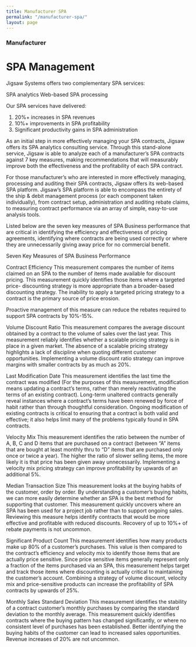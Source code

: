 ```yaml
---
title: Manufacturer SPA
permalink: "/manufacturer-spa/"
layout: page
---
```


### Manufacturer
# SPA Management

Jigsaw Systems offers two complementary SPA services:

SPA analytics
Web-based SPA processing

Our SPA services have delivered:

1. 20%+ increases in SPA revenues
2. 10%+ improvements in SPA profitability
3. Significant productivity gains in SPA administration

As an initial step in more effectively managing your SPA contracts, Jigsaw offers its SPA analytics consulting service.  Through this stand-alone service, Jigsaw is able to analyze each of a manufacturer’s SPA contracts against 7 key measures, making recommendations that will measurably improve both the effectiveness and the profitability of each SPA contract.

For those manufacturer’s who are interested in more effectively managing, processing and auditing their SPA contracts, Jigsaw offers its web-based SPA platform.  Jigsaw’s SPA platform is able to encompass the entirety of the ship & debit management process (or each component taken individually), from contract setup, administration and auditing rebate claims, to measuring contract performance via an array of simple, easy-to-use analysis tools.

Listed below are the seven key measures of SPA Business performance that are critical in identifying the efficiency and effectiveness of pricing agreements, identifying where contracts are being used correctly or where they are unnecessarily giving away price for no commercial benefit.

Seven Key Measures of SPA Business Performance

Contract Efficiency
This measurement compares the number of items claimed on an SPA to the number of items made available for discount pricing.  This measurement quickly identifies those items where a targeted price- discounting strategy is more appropriate than a broader-based discounting strategy.  The inability to apply a targeted pricing strategy to a contract is the primary source of price erosion.

Proactive management of this measure can reduce the rebates required to support SPA contracts by 10%-15%.

Volume Discount Ratio
This measurement compares the average discount obtained by a contract to the volume of sales over the last year.  This measurement reliably identifies whether a scalable pricing strategy is in place in a given market.  The absence of a scalable pricing strategy highlights a lack of discipline when quoting different customer opportunities.
Implementing a volume discount ratio strategy can improve margins with smaller contracts by as much as 20%.

Last Modification Date
This measurement identifies the last time the contract was modified (For the purposes of this measurement, modification means updating a contract’s terms, rather than merely reactivating the terms of an existing contract).  Long-term unaltered contracts generally reveal instances where a contract’s terms have been renewed by force of habit rather than through thoughtful consideration.
Ongoing modification of existing contracts is critical to ensuring that a contract is both valid and effective; it also helps limit many of the problems typically found in SPA contracts.

Velocity Mix
This measurement identifies the ratio between the number of A, B, C and D items that are purchased on a contract (between “A” items that are bought at least monthly thru to “D” items that are purchased only once or twice a year).  The higher the ratio of slower selling items, the more likely it is that price has been given away unnecessarily.
Implementing a velocity mix pricing strategy can improve profitability by upwards of an additional 5%.

Median Transaction Size
This measurement looks at the buying habits of the customer, order by order.  By understanding a customer’s buying habits, we can more easily determine whether an SPA is the best method for supporting that customer.   This measurement quickly uncovers where an SPA has been used for a project job rather than to support ongoing sales.
Reviewing this measure helps identify contracts that would be more effective and profitable with reduced discounts.  Recovery of up to 10%+ of rebate payments is not uncommon.

Significant Product Count
This measurement identifies how many products make up 80% of a customer’s purchases.  This value is then compared to the contract’s efficiency and velocity mix to identify those items that are actually price sensitive.  Since price sensitive items generally represent only a fraction of the items purchased via an SPA, this measurement helps target and track those items where discounting is actually critical to maintaining the customer’s account.
Combining a strategy of volume discount, velocity mix and price-sensitive products can increase the profitability of SPA contracts by upwards of 25%.

Monthly Sales Standard Deviation
This measurement identifies the stability of a contract customer’s monthly purchases by comparing the standard deviation to the monthly average.  This measurement quickly identifies contracts where the buying pattern has changed significantly, or where no consistent level of purchases has been established.
Better identifying the buying habits of the customer can lead to increased sales opportunities. Revenue increases of 20% are not uncommon.
